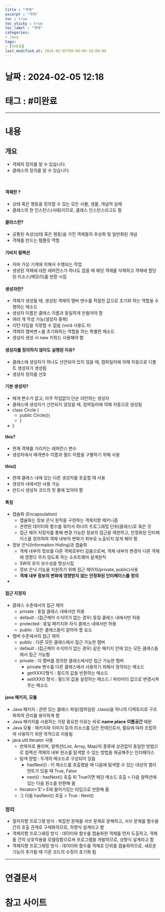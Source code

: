 ```yaml
---
title : "객체"
excerpt : "객체"
toc : true
toc_sticky : true
toc_label : "객체"
categories:
- Java
tags:
- [미완료]
last_modified_at: 2024-02-05T08:00:00-10:00:00
---
```


# 날짜 : 2024-02-05 12:18

# 태그 : #미완료 
---

# 내용

## 개요
- 객체의 정의를 알 수 있습니다.
- 클래스의 정의를 알 수 있습니다.
<br>

#### 객체란 ?
- 상태 혹은 행동을 정의할 수 있는 모든 사물, 생물, 개념적 실체
- 클래스의 한 인스턴스(사례)이므로, 클래스 인스턴스라고도 함 <br>

#### 클라스란?
- 공통된 속성(상태 혹은 행동)을 가진 객체들의 추상화 및 일반화된 개념
- 객체를 만드는 템플릿 역할<br>

#### 가비지 컬렉션
- 자바 가상 기계에 의해서 수행되는 작업
- 생성된 객체에 대한 레퍼런스가 하나도 없을 때 해당 객체를 삭제하고 객체에 할당된 리소스(메모리)를 반환 시킴<br>

#### 생성자란?
- 객체가 생성될 때, 생성된 객체의 멤버 변수를 적절한 값으로 초기화 하는
   역할을 수행하는 메소드
- 생성자 이름은 클래스 이름과 동일하게 만들어야 함
- 여러 개 작성 가능(생성자 중복)
- 리턴 타입을 지정할 수 없음 (void 사용도 X)
- 객체의 멤버변ㅅ를 초기화하는 역할을 하는 특별한 메소드
- 생성자 생성 시 new 키워드 사용해야 함<br>

#### 생성자를 정의하지 않아도 실행된 이유?
- 클래스에 생성자가 하나도 선언되어 있지 않을 때, 컴파일러에 의해 자동으로 디폴트 생성자가 생성됨
- 생성자 정의를 선호

#### 기본 생성자?
- 매개 변수가 없고, 아무 작업없이 단순 리턴하는 생성자
- 클래스에 생성자가 선언되지 않았을 때, 컴파일러에 의해 자동으로 생성됨
- class Circle {
	- public Circle(){
	- }
- }<br>

#### this?
-  현재 객체를 가리키는 레퍼런스 변수
- 생성자에서 매개변수 이름과 필드 이름을 구별하기 위해 사용<br>

#### this()
- 현재 클래스 내에 있는 다른 생성자를 호출할 때 사용
- 생성자 내에서만 사용 가능
- 반드시 생성자 코드의 첫 줄에 있어야 함<br>

#### 특징
- 캡슐화 (Encapsulation)
	- 캡슐화는 정보 은닉 원칙을 구현하는 객체지향 메커니즘
	- 관련된 데이터와 함수를 묶어서 하나의 프로그래밍 단위(클래스)로 묶은 것
	- 접근 제어 지정자를 통해 변경 가능한 정보의 접근을 제한하고, 안정화된 인터페이스를 정의하여 객체 내부의 변화가 외부로 노출되지 않게 해야 함
- 정보 은닉(Informaiton Hiding)과 캡슐화
	-  객체 내부의 정보를 다른 객체로부터 감춤으로써, 객체 내부의 변경이 다른 객체에 영향으 주지 않도록 하는 소프트웨어 설계원칙
	-  SW의 유지 보수성을 향상시킴
	- 정보 은닉 기능을 지원하기 위해 접근 제어자(private, public)사용
	- **객체 내부 정보의 변화에 영향받지 않는 안정화된 인터페이스를 정의**
- <br>

#### 접근 지정자
- 클래스 수준에서의 접근 제어
	- private : 동일 클래스 내에서만 허용
	- default : (접근제어 수식어가 없는 경우) 동일 클래스 내에서만 허용
	- protected : 동일 패키지와 자식 클래스 내에서만 허용
	- public : 모든 클래스들이 알아야 할 요소<br>
- 멤버 수준에서의 접근 제어
	- public : 다른 모든 클래스에서 접근 가능한 멤버
	- default : (접근제어 수식어가 없는 경우) 같은 패키지 안에 있는 모든 클래스들에서 접근 가능함
	- private : 이 멤버를 정의한 클래스에서만 접근 가능한 멤버
		- private 변수를 다른 클래스에서 사용하기 위해서 정의되는 메소드
		- getXXX()형식 : 필드의 값을 반환하는 메소드
		- setXXX() 형식 : 필드의 값을 설정하는 메소드 / 파라미터 값으로 변경시켜주는 메소드<br>

#### java 패키지, 모듈
- Java 패키지 : 관련 있는 클래스 파일(컴파일된 .class)을 하나의 디렉토리로 구조화하여 관리를 용이하게 함
- Java 패키지를 사용하는 가장 중요한 이유는 바로 **name place 이름공간** 때문
- Java 모듈 : 패키지와 이미지 등의 리소스를 담은 컨테인로서, 필요에 따라 조립하여 사용하기 위한 목적으로 이용됨
- java.util.Iterator 사용
	- 반복자로 불리며, 컬렉션(List, Array, Map)의 종류에 상관없이 동일한 방법으로 컬렉션 객체의 내부 원소를 탐색할 수 있는 방법을 제공해주는 인터페이스
	-  탐색 방법 : 두개의 메소드로 구성되어 있음
		- hasNext() : 이 메소드를 호출했을 때 다음에 탐색할 수 있는 대상의 엘리먼트가 있을 때 True, False
		- next() : hasNext() 호출 뒤 True이면 해당 메소드 호출 > 다음 컬렉션에 있는 다음 원소를 반환해 줌 
	- Iterator<'E'> E에 들어가있는 타입으로 반환해 줌
	- 그 다음 hasNext() 호출 > True : Next()

### 정리
- 절차지향 프로그랭 방식 : 복잡한 문제를 서브 문제로 분해하고, 서브 문제를 함수들  간의 호출 관계로 구체화하므로, 하향식 설계라고 함
- 객체지향 프로그래밍 방식 : 데이터와 함수를 캡슐화한 객체를 먼저 도출하고, 객체들 간의 상호작용을 모델링함으로써 프로그램을 개발하므로, 상향식 설계라고 함
- 객체지향 프로그래밍 방식 : 데이터와 함수를 객체로 단위를 캡슐화하므로, 새로운 기능이 추가될 때 기존 코드의 수정이 초기화 됨<br>

---

# 연결문서 

# 참고 사이트
